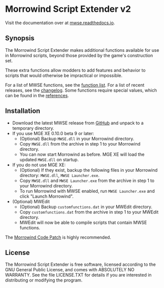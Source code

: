# Morrowind Script Extender v2

Visit the documentation over at [mwse.readthedocs.io](https://mwse.readthedocs.io/en/latest/).

## Synopsis

The Morrowind Script Extender makes additional functions available for use in Morrowind scripts, beyond those provided by the game's construction set. 

These extra functions allow modders to add features and behavior to scripts that would otherwise be impractical or impossible.

For a list of MWSE functions, see the [function list](https://mwse.readthedocs.io/en/latest/mwscript/functions.html). For a list of recent releases, see the [changelog](https://mwse.readthedocs.io/en/latest/changelog.html). Some functions require special values, which can be found in the [references](https://mwse.readthedocs.io/en/latest/mwscript/references.html).

## Installation

* Download the latest MWSE release from [GitHub](https://github.com/MWSE/MWSE/releases) and unpack to a temporary directory.
* If you use MGE XE 0.10.0 beta 9 or later:
	* (Optional) Backup `MWSE.dll` in your Morrowind directory.
	* Copy `MWSE.dll` from the archive in step 1 to your Morrowind directory.
	* You can now start Morrowind as before. MGE XE will load the updated `MWSE.dll` on startup.
* If you do not use MGE XE:
	* (Optional) If they exist, backup the following files in your Morrowind directory: `MWSE.dll`, `MWSE Launcher.exe`.
	* Copy `MWSE.dll` and `MWSE Launcher.exe` from the archive in step 1 to your Morrowind directory.
	* To run Morrowind with MWSE enabled, run `MWSE Launcher.exe` and click "Launch Morrowind".
* (Optional) MWEdit
	* (Optional) Backup `customfunctions.dat` in your MWEdit directory.
	* Copy `customfunctions.dat` from the archive in step 1 to your MWEdit directory.
	* MWEdit will now be able to compile scripts that contain MWSE functions.

The [Morrowind Code Patch](https://www.nexusmods.com/morrowind/mods/19510/) is highly recommended.

## License
The Morrowind Script Extender is free software, licensed according to the GNU General Public License, and comes with ABSOLUTELY NO WARRANTY. See the file LICENSE.TXT for details if you are interested in distributing or modifying the program.
